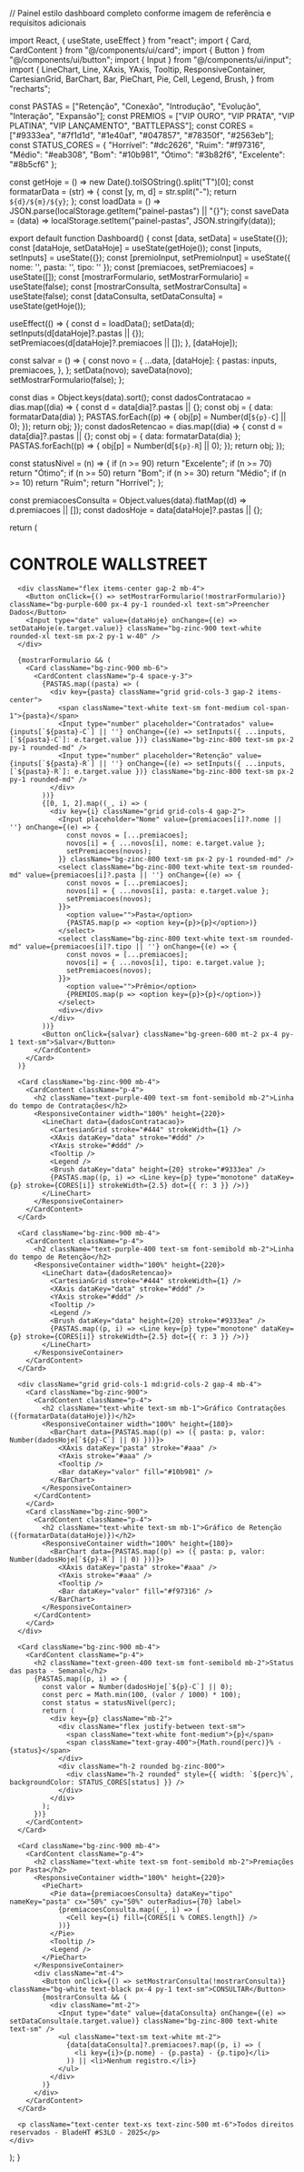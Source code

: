 // Painel estilo dashboard completo conforme imagem de referência e requisitos adicionais

import React, { useState, useEffect } from "react";
import { Card, CardContent } from "@/components/ui/card";
import { Button } from "@/components/ui/button";
import { Input } from "@/components/ui/input";
import {
  LineChart,
  Line,
  XAxis,
  YAxis,
  Tooltip,
  ResponsiveContainer,
  CartesianGrid,
  BarChart,
  Bar,
  PieChart,
  Pie,
  Cell,
  Legend,
  Brush,
} from "recharts";

const PASTAS = ["Retenção", "Conexão", "Introdução", "Evolução", "Interação", "Expansão"];
const PREMIOS = ["VIP OURO", "VIP PRATA", "VIP PLATINA", "VIP LANÇAMENTO", "BATTLEPASS"];
const CORES = ["#9333ea", "#7f1d1d", "#1e40af", "#047857", "#78350f", "#2563eb"];
const STATUS_CORES = {
  "Horrível": "#dc2626",
  "Ruim": "#f97316",
  "Médio": "#eab308",
  "Bom": "#10b981",
  "Ótimo": "#3b82f6",
  "Excelente": "#8b5cf6"
};

const getHoje = () => new Date().toISOString().split("T")[0];
const formatarData = (str) => {
  const [y, m, d] = str.split("-");
  return `${d}/${m}/${y}`;
};
const loadData = () => JSON.parse(localStorage.getItem("painel-pastas") || "{}");
const saveData = (data) => localStorage.setItem("painel-pastas", JSON.stringify(data));

export default function Dashboard() {
  const [data, setData] = useState({});
  const [dataHoje, setDataHoje] = useState(getHoje());
  const [inputs, setInputs] = useState({});
  const [premioInput, setPremioInput] = useState({ nome: '', pasta: '', tipo: '' });
  const [premiacoes, setPremiacoes] = useState([]);
  const [mostrarFormulario, setMostrarFormulario] = useState(false);
  const [mostrarConsulta, setMostrarConsulta] = useState(false);
  const [dataConsulta, setDataConsulta] = useState(getHoje());

  useEffect(() => {
    const d = loadData();
    setData(d);
    setInputs(d[dataHoje]?.pastas || {});
    setPremiacoes(d[dataHoje]?.premiacoes || []);
  }, [dataHoje]);

  const salvar = () => {
    const novo = {
      ...data,
      [dataHoje]: {
        pastas: inputs,
        premiacoes,
      },
    };
    setData(novo);
    saveData(novo);
    setMostrarFormulario(false);
  };

  const dias = Object.keys(data).sort();
  const dadosContratacao = dias.map((dia) => {
    const d = data[dia]?.pastas || {};
    const obj = { data: formatarData(dia) };
    PASTAS.forEach((p) => {
      obj[p] = Number(d[`${p}-C`] || 0);
    });
    return obj;
  });
  const dadosRetencao = dias.map((dia) => {
    const d = data[dia]?.pastas || {};
    const obj = { data: formatarData(dia) };
    PASTAS.forEach((p) => {
      obj[p] = Number(d[`${p}-R`] || 0);
    });
    return obj;
  });

  const statusNivel = (n) => {
    if (n >= 90) return "Excelente";
    if (n >= 70) return "Ótimo";
    if (n >= 50) return "Bom";
    if (n >= 30) return "Médio";
    if (n >= 10) return "Ruim";
    return "Horrível";
  };

  const premiacoesConsulta = Object.values(data).flatMap((d) => d.premiacoes || []);
  const dadosHoje = data[dataHoje]?.pastas || {};

  return (
    <div className="bg-black text-white min-h-screen p-4 max-w-[75%] mx-auto font-sans text-sm">
      <h1 className="text-center text-2xl font-bold mb-6">CONTROLE WALLSTREET</h1>

      <div className="flex items-center gap-2 mb-4">
        <Button onClick={() => setMostrarFormulario(!mostrarFormulario)} className="bg-purple-600 px-4 py-1 rounded-xl text-sm">Preencher Dados</Button>
        <Input type="date" value={dataHoje} onChange={(e) => setDataHoje(e.target.value)} className="bg-zinc-900 text-white rounded-xl text-sm px-2 py-1 w-40" />
      </div>

      {mostrarFormulario && (
        <Card className="bg-zinc-900 mb-6">
          <CardContent className="p-4 space-y-3">
            {PASTAS.map((pasta) => (
              <div key={pasta} className="grid grid-cols-3 gap-2 items-center">
                <span className="text-white text-sm font-medium col-span-1">{pasta}</span>
                <Input type="number" placeholder="Contratados" value={inputs[`${pasta}-C`] || ''} onChange={(e) => setInputs({ ...inputs, [`${pasta}-C`]: e.target.value })} className="bg-zinc-800 text-sm px-2 py-1 rounded-md" />
                <Input type="number" placeholder="Retenção" value={inputs[`${pasta}-R`] || ''} onChange={(e) => setInputs({ ...inputs, [`${pasta}-R`]: e.target.value })} className="bg-zinc-800 text-sm px-2 py-1 rounded-md" />
              </div>
            ))}
            {[0, 1, 2].map((_, i) => (
              <div key={i} className="grid grid-cols-4 gap-2">
                <Input placeholder="Nome" value={premiacoes[i]?.nome || ''} onChange={(e) => {
                  const novos = [...premiacoes];
                  novos[i] = { ...novos[i], nome: e.target.value };
                  setPremiacoes(novos);
                }} className="bg-zinc-800 text-sm px-2 py-1 rounded-md" />
                <select className="bg-zinc-800 text-white text-sm rounded-md" value={premiacoes[i]?.pasta || ''} onChange={(e) => {
                  const novos = [...premiacoes];
                  novos[i] = { ...novos[i], pasta: e.target.value };
                  setPremiacoes(novos);
                }}>
                  <option value="">Pasta</option>
                  {PASTAS.map(p => <option key={p}>{p}</option>)}
                </select>
                <select className="bg-zinc-800 text-white text-sm rounded-md" value={premiacoes[i]?.tipo || ''} onChange={(e) => {
                  const novos = [...premiacoes];
                  novos[i] = { ...novos[i], tipo: e.target.value };
                  setPremiacoes(novos);
                }}>
                  <option value="">Prêmio</option>
                  {PREMIOS.map(p => <option key={p}>{p}</option>)}
                </select>
                <div></div>
              </div>
            ))}
            <Button onClick={salvar} className="bg-green-600 mt-2 px-4 py-1 text-sm">Salvar</Button>
          </CardContent>
        </Card>
      )}

      <Card className="bg-zinc-900 mb-4">
        <CardContent className="p-4">
          <h2 className="text-purple-400 text-sm font-semibold mb-2">Linha do tempo de Contratações</h2>
          <ResponsiveContainer width="100%" height={220}>
            <LineChart data={dadosContratacao}>
              <CartesianGrid stroke="#444" strokeWidth={1} />
              <XAxis dataKey="data" stroke="#ddd" />
              <YAxis stroke="#ddd" />
              <Tooltip />
              <Legend />
              <Brush dataKey="data" height={20} stroke="#9333ea" />
              {PASTAS.map((p, i) => <Line key={p} type="monotone" dataKey={p} stroke={CORES[i]} strokeWidth={2.5} dot={{ r: 3 }} />)}
            </LineChart>
          </ResponsiveContainer>
        </CardContent>
      </Card>

      <Card className="bg-zinc-900 mb-4">
        <CardContent className="p-4">
          <h2 className="text-purple-400 text-sm font-semibold mb-2">Linha do tempo de Retenção</h2>
          <ResponsiveContainer width="100%" height={220}>
            <LineChart data={dadosRetencao}>
              <CartesianGrid stroke="#444" strokeWidth={1} />
              <XAxis dataKey="data" stroke="#ddd" />
              <YAxis stroke="#ddd" />
              <Tooltip />
              <Legend />
              <Brush dataKey="data" height={20} stroke="#9333ea" />
              {PASTAS.map((p, i) => <Line key={p} type="monotone" dataKey={p} stroke={CORES[i]} strokeWidth={2.5} dot={{ r: 3 }} />)}
            </LineChart>
          </ResponsiveContainer>
        </CardContent>
      </Card>

      <div className="grid grid-cols-1 md:grid-cols-2 gap-4 mb-4">
        <Card className="bg-zinc-900">
          <CardContent className="p-4">
            <h2 className="text-white text-sm mb-1">Gráfico Contratações ({formatarData(dataHoje)})</h2>
            <ResponsiveContainer width="100%" height={180}>
              <BarChart data={PASTAS.map((p) => ({ pasta: p, valor: Number(dadosHoje[`${p}-C`] || 0) }))}>
                <XAxis dataKey="pasta" stroke="#aaa" />
                <YAxis stroke="#aaa" />
                <Tooltip />
                <Bar dataKey="valor" fill="#10b981" />
              </BarChart>
            </ResponsiveContainer>
          </CardContent>
        </Card>
        <Card className="bg-zinc-900">
          <CardContent className="p-4">
            <h2 className="text-white text-sm mb-1">Gráfico de Retenção ({formatarData(dataHoje)})</h2>
            <ResponsiveContainer width="100%" height={180}>
              <BarChart data={PASTAS.map((p) => ({ pasta: p, valor: Number(dadosHoje[`${p}-R`] || 0) }))}>
                <XAxis dataKey="pasta" stroke="#aaa" />
                <YAxis stroke="#aaa" />
                <Tooltip />
                <Bar dataKey="valor" fill="#f97316" />
              </BarChart>
            </ResponsiveContainer>
          </CardContent>
        </Card>
      </div>

      <Card className="bg-zinc-900 mb-4">
        <CardContent className="p-4">
          <h2 className="text-green-400 text-sm font-semibold mb-2">Status das pasta - Semanal</h2>
          {PASTAS.map((p, i) => {
            const valor = Number(dadosHoje[`${p}-C`] || 0);
            const perc = Math.min(100, (valor / 1000) * 100);
            const status = statusNivel(perc);
            return (
              <div key={p} className="mb-2">
                <div className="flex justify-between text-sm">
                  <span className="text-white font-medium">{p}</span>
                  <span className="text-gray-400">{Math.round(perc)}% - {status}</span>
                </div>
                <div className="h-2 rounded bg-zinc-800">
                  <div className="h-2 rounded" style={{ width: `${perc}%`, backgroundColor: STATUS_CORES[status] }} />
                </div>
              </div>
            );
          })}
        </CardContent>
      </Card>

      <Card className="bg-zinc-900 mb-4">
        <CardContent className="p-4">
          <h2 className="text-white text-sm font-semibold mb-2">Premiações por Pasta</h2>
          <ResponsiveContainer width="100%" height={220}>
            <PieChart>
              <Pie data={premiacoesConsulta} dataKey="tipo" nameKey="pasta" cx="50%" cy="50%" outerRadius={70} label>
                {premiacoesConsulta.map((_, i) => (
                  <Cell key={i} fill={CORES[i % CORES.length]} />
                ))}
              </Pie>
              <Tooltip />
              <Legend />
            </PieChart>
          </ResponsiveContainer>
          <div className="mt-4">
            <Button onClick={() => setMostrarConsulta(!mostrarConsulta)} className="bg-white text-black px-4 py-1 text-sm">CONSULTAR</Button>
            {mostrarConsulta && (
              <div className="mt-2">
                <Input type="date" value={dataConsulta} onChange={(e) => setDataConsulta(e.target.value)} className="bg-zinc-800 text-white text-sm" />
                <ul className="text-sm text-white mt-2">
                  {data[dataConsulta]?.premiacoes?.map((p, i) => (
                    <li key={i}>{p.nome} - {p.pasta} - {p.tipo}</li>
                  )) || <li>Nenhum registro.</li>}
                </ul>
              </div>
            )}
          </div>
        </CardContent>
      </Card>

      <p className="text-center text-xs text-zinc-500 mt-6">Todos direitos reservados - BladeHT #S3LO - 2025</p>
    </div>
  );
}
